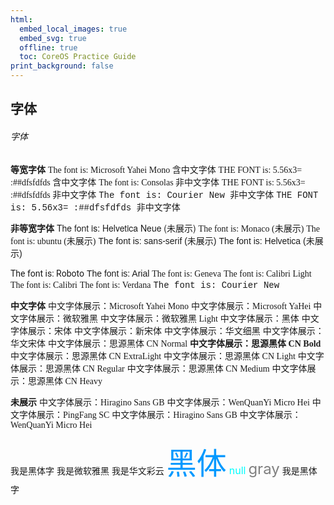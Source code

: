 ```yaml
---
html:
  embed_local_images: true
  embed_svg: true
  offline: true
  toc: CoreOS Practice Guide
print_background: false
---
```


## 字体

###### 字体
**等宽字体**
<font face="Microsoft Yahei Mono">The font is: Microsoft Yahei Mono 含中文字体</font>
<font face="Microsoft Yahei Mono">THE FONT is: 5.56x3= :##dfsfdfds 含中文字体</font>
<font face=Consolas>The font is: Consolas 非中文字体</font>
<font face=Consolas>THE FONT is: 5.56x3= :##dfsfdfds 非中文字体</font>
<font face="Courier New">The font is: Courier New 非中文字体</font>
<font face="Courier New">THE FONT is: 5.56x3= :##dfsfdfds 非中文字体</font>


**非等宽字体**
<font face="Helvetica Neue">The font is: Helvetica Neue (未展示)</font>
<font face="Monaco">The font is: Monaco (未展示)</font>
<font face="ubuntu">The font is: ubuntu (未展示)</font>
<font face="sans-serif">The font is: sans-serif  (未展示)</font>
<font face="Helvetica">The font is: Helvetica (未展示)</font>

<font face="Roboto">The font is: Roboto</font>
<font face="Arial">The font is: Arial</font>
<font face="Geneva">The font is: Geneva</font>
<font face="Calibri Light">The font is: Calibri Light</font>
<font face="Calibri">The font is: Calibri</font>
<font face="Verdana">The font is: Verdana</font>
<font face="Courier New">The font is: Courier New</font>



**中文字体**
<font face="Microsoft Yahei Mono">中文字体展示：Microsoft Yahei Mono</font>
<font face="Microsoft YaHei">中文字体展示：Microsoft YaHei</font>
<font face="微软雅黑">中文字体展示：微软雅黑</font>
<font face="微软雅黑 Light">中文字体展示：微软雅黑 Light</font>
<font face="黑体">中文字体展示：黑体</font>
<font face="宋体">中文字体展示：宋体</font>
<font face="新宋体">中文字体展示：新宋体</font>
<font face="华文细黑">中文字体展示：华文细黑</font>
<font face="华文宋体">中文字体展示：华文宋体</font>
<font face="思源黑体 CN Normal">中文字体展示：思源黑体 CN Normal</font>
<font face="思源黑体 CN Bold">**中文字体展示：思源黑体 CN Bold**</font>
<font face="思源黑体 CN ExtraLight">中文字体展示：思源黑体 CN ExtraLight</font>
<font face="思源黑体 CN Light">中文字体展示：思源黑体 CN Light</font>
<font face="思源黑体 CN Regular">中文字体展示：思源黑体 CN Regular</font>
<font face="思源黑体 CN Medium">中文字体展示：思源黑体 CN Medium</font>
<font face="思源黑体 CN Heavy">中文字体展示：思源黑体 CN Heavy</font>

**未展示**
<font face="Hiragino Sans GB">中文字体展示：Hiragino Sans GB</font>
<font face="WenQuanYi Micro Hei">中文字体展示：WenQuanYi Micro Hei</font>
<font face="PingFang SC">中文字体展示：PingFang SC</font>
<font face="Hiragino Sans GB">中文字体展示：Hiragino Sans GB</font>
<font face="WenQuanYi Micro Hei">中文字体展示：WenQuanYi Micro Hei</font>


<font face="黑体">我是黑体字</font>
<font face="微软雅黑">我是微软雅黑</font>
<font face="STCAIYUN">我是华文彩云</font>
<font color=#0099ff size=12 face="黑体">黑体</font>
<font color=#00ffff size=3>null</font>
<font color=gray size=5>gray</font>
<font face="黑体">我是黑体字</font>
